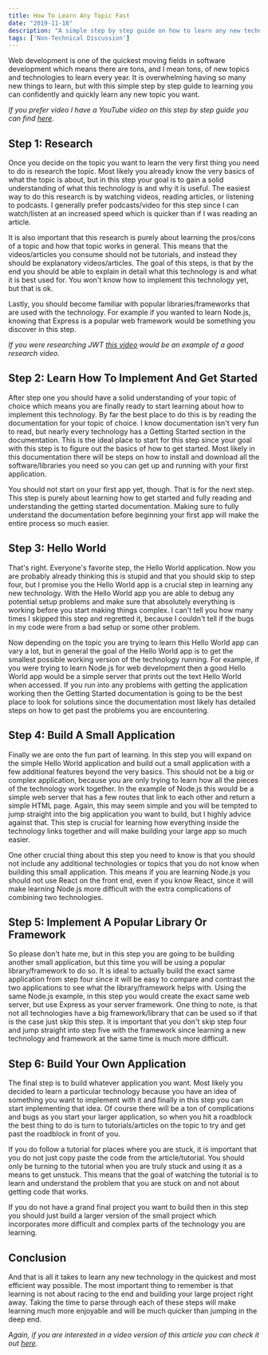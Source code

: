 ```yaml
---
title: How To Learn Any Topic Fast
date: "2019-11-18"
description: "A simple step by step guide on how to learn any new technology or topic quickly and efficiently."
tags: ['Non-Technical Discussion']
---
```


Web development is one of the quickest moving fields in software development which means there are tons, and I mean tons, of new topics and technologies to learn every year. It is overwhelming having so many new things to learn, but with this simple step by step guide to learning you can confidently and quickly learn any new topic you want.

*If you prefer video I have a YouTube video on this step by step guide you can find [here](https://youtu.be/CJJtA1NTqN4).*

## Step 1: Research

Once you decide on the topic you want to learn the very first thing you need to do is research the topic. Most likely you already know the very basics of what the topic is about, but in this step your goal is to gain a solid understanding of what this technology is and why it is useful. The easiest way to do this research is by watching videos, reading articles, or listening to podcasts. I generally prefer podcasts/video for this step since I can watch/listen at an increased speed which is quicker than if I was reading an article.

It is also important that this research is purely about learning the pros/cons of a topic and how that topic works in general. This means that the videos/articles you consume should not be tutorials, and instead they should be explanatory videos/articles. The goal of this steps, is that by the end you should be able to explain in detail what this technology is and what it is best used for. You won't know how to implement this technology yet, but that is ok.

Lastly, you should become familiar with popular libraries/frameworks that are used with the technology. For example if you wanted to learn Node.js, knowing that Express is a popular web framework would be something you discover in this step.

*If you were researching JWT [this video](https://youtu.be/7Q17ubqLfaM) would be an example of a good research video.*

## Step 2: Learn How To Implement And Get Started

After step one you should have a solid understanding of your topic of choice which means you are finally ready to start learning about how to implement this technology. By far the best place to do this is by reading the documentation for your topic of choice. I know documentation isn't very fun to read, but nearly every technology has a Getting Started section in the documentation. This is the ideal place to start for this step since your goal with this step is to figure out the basics of how to get started. Most likely in this documentation there will be steps on how to install and download all the software/libraries you need so you can get up and running with your first application.

You should not start on your first app yet, though. That is for the next step. This step is purely about learning how to get started and fully reading and understanding the getting started documentation. Making sure to fully understand the documentation before beginning your first app will make the entire process so much easier.

## Step 3: Hello World

That's right. Everyone's favorite step, the Hello World application. Now you are probably already thinking this is stupid and that you should skip to step four, but I promise you the Hello World app is a crucial step in learning any new technology. With the Hello World app you are able to debug any potential setup problems and make sure that absolutely everything is working before you start making things complex. I can't tell you how many times I skipped this step and regretted it, because I couldn't tell if the bugs in my code were from a bad setup or some other problem.

Now depending on the topic you are trying to learn this Hello World app can vary a lot, but in general the goal of the Hello World app is to get the smallest possible working version of the technology running. For example, if you were trying to learn Node.js for web development then a good Hello World app would be a simple server that prints out the text Hello World when accessed. If you run into any problems with getting the application working then the Getting Started documentation is going to be the best place to look for solutions since the documentation most likely has detailed steps on how to get past the problems you are encountering.

## Step 4: Build A Small Application

Finally we are onto the fun part of learning. In this step you will expand on the simple Hello World application and build out a small application with a few additional features beyond the very basics. This should not be a big or complex application, because you are only trying to learn how all the pieces of the technology work together. In the example of Node.js this would be a simple web server that has a few routes that link to each other and return a simple HTML page. Again, this may seem simple and you will be tempted to jump straight into the big application you want to build, but I highly advice against that. This step is crucial for learning how everything inside the technology links together and will make building your large app so much easier.

One other crucial thing about this step you need to know is that you should not include any additional technologies or topics that you do not know when building this small application. This means if you are learning Node.js you should not use React on the front end, even if you know React, since it will make learning Node.js more difficult with the extra complications of combining two technologies.

## Step 5: Implement A Popular Library Or Framework

So please don't hate me, but in this step you are going to be building another small application, but this time you will be using a popular library/framework to do so. It is ideal to actually build the exact same application from step four since it will be easy to compare and contrast the two applications to see what the library/framework helps with. Using the same Node.js example, in this step you would create the exact same web server, but use Express as your server framework. One thing to note, is that not all technologies have a big framework/library that can be used so if that is the case just skip this step. It is important that you don't skip step four and jump straight into step five with the framework since learning a new technology and framework at the same time is much more difficult.

## Step 6: Build Your Own Application

The final step is to build whatever application you want. Most likely you decided to learn a particular technology because you have an idea of something you want to implement with it and finally in this step you can start implementing that idea. Of course there will be a ton of complications and bugs as you start your larger application, so when you hit a roadblock the best thing to do is turn to tutorials/articles on the topic to try and get past the roadblock in front of you.

If you do follow a tutorial for places where you are stuck, it is important that you do not just copy paste the code from the article/tutorial. You should only be turning to the tutorial when you are truly stuck and using it as a means to get unstuck. This means that the goal of watching the tutorial is to learn and understand the problem that you are stuck on and not about getting code that works.

If you do not have a grand final project you want to build then in this step you should just build a larger version of the small project which incorporates more difficult and complex parts of the technology you are learning.

## Conclusion

And that is all it takes to learn any new technology in the quickest and most efficient way possible. The most important thing to remember is that learning is not about racing to the end and building your large project right away. Taking the time to parse through each of these steps will make learning much more enjoyable and will be much quicker than jumping in the deep end.

*Again, if you are interested in a video version of this article you can check it out [here](https://youtu.be/CJJtA1NTqN4).*